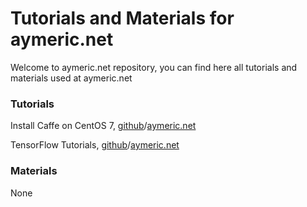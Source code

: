 # Tutorials and Materials for aymeric.net
Welcome to aymeric.net repository, you can find here all tutorials and materials used at aymeric.net

### Tutorials
Install Caffe on CentOS 7, [github](https://github.com/aymericdamien/aymeric.net/blob/master/tutorials/Tutorial_Install_Caffe_on_CentOS7.md)/[aymeric.net](http://www.aymeric.net/journal/2015/07/tutorial-install-caffe-on-centos-7/)

TensorFlow Tutorials, [github](https://github.com/aymericdamien/TensorFlow-Examples)/[aymeric.net](http://www.aymeric.net/journal/2015/12/tensorflow-tutorial-for-beginners/)

### Materials
None
